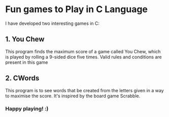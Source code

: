 # Fun games to Play in C Language

I have developed two interesting games in C:
## 1. You Chew

This program finds the maximum score of a game called You Chew, which is played by rolling a 9-sided dice five times. Valid rules and conditions are present in this game

## 2. CWords

This program is to see words that be created from the letters given in a way to maximise the score. It's inspired by the board game Scrabble.

### Happy playing! :)
